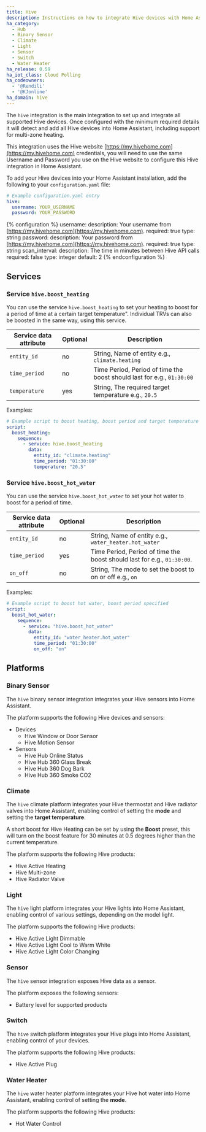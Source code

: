 ```yaml
---
title: Hive
description: Instructions on how to integrate Hive devices with Home Assistant.
ha_category:
  - Hub
  - Binary Sensor
  - Climate
  - Light
  - Sensor
  - Switch
  - Water Heater
ha_release: 0.59
ha_iot_class: Cloud Polling
ha_codeowners:
  - '@Rendili'
  - '@KJonline'
ha_domain: hive
---
```


The `hive` integration is the main integration to set up and integrate all supported Hive devices. Once configured with the minimum required details it will detect and add all Hive devices into Home Assistant, including support for multi-zone heating.

This integration uses the  Hive website [https://my.hivehome.com](https://my.hivehome.com) credentials, you will need to use the same Username and Password you use on the Hive website to configure this Hive integration in Home Assistant.

To add your Hive devices into your Home Assistant installation, add the following to your `configuration.yaml` file:

```yaml
# Example configuration.yaml entry
hive:
  username: YOUR_USERNAME
  password: YOUR_PASSWORD
```

{% configuration %}
username:
  description: Your username from [https://my.hivehome.com](https://my.hivehome.com).
  required: true
  type: string
password:
  description: Your password from [https://my.hivehome.com](https://my.hivehome.com).
  required: true
  type: string
scan_interval:
  description: The time in minutes between Hive API calls
  required: false
  type: integer
  default: 2
{% endconfiguration %}

## Services

### Service `hive.boost_heating`

You can use the service `hive.boost_heating` to set your heating to boost for a period of time at a certain target temperature". Individual TRVs can also be boosted in the same way, using this service.

| Service data attribute | Optional | Description                                                            |
| ---------------------- | -------- | ---------------------------------------------------------------------- |
| `entity_id`            | no       | String, Name of entity e.g., `climate.heating`                         |
| `time_period`          | no       | Time Period, Period of time the boost should last for e.g., `01:30:00` |
| `temperature`          | yes      | String, The required target temperature e.g., `20.5`                   |

Examples:

```yaml
# Example script to boost heating, boost period and target temperature specified.
script:
  boost_heating:
    sequence:
      - service: hive.boost_heating
        data:
          entity_id: "climate.heating"
          time_period: "01:30:00"
          temperature: "20.5"
```

### Service `hive.boost_hot_water`

You can use the service `hive.boost_hot_water` to set your hot water to boost for a period of time.

| Service data attribute | Optional | Description                                                             |
| ---------------------- | -------- | ----------------------------------------------------------------------- |
| `entity_id`            | no       | String, Name of entity e.g., `water_heater.hot_water`                   |
| `time_period`          | yes      | Time Period, Period of time the boost should last for e.g., `01:30:00`. |
| `on_off`               | no       | String, The mode to set the boost to on or off e.g., `on`               |

Examples:

```yaml
# Example script to boost hot water, boost period specified
script:
  boost_hot_water:
    sequence:
      - service: "hive.boost_hot_water"
        data:
          entity_id: "water_heater.hot_water"
          time_period: "01:30:00"
          on_off: "on"
```

## Platforms

### Binary Sensor

The `hive` binary sensor integration integrates your Hive sensors into Home Assistant.

The platform supports the following Hive devices and sensors:

- Devices
  - Hive Window or Door Sensor
  - Hive Motion Sensor
- Sensors
  - Hive Hub Online Status
  - Hive Hub 360 Glass Break
  - Hive Hub 360 Dog Bark
  - Hive Hub 360 Smoke CO2

### Climate

The `hive` climate platform integrates your Hive thermostat and Hive radiator valves into Home Assistant, enabling control of setting the **mode** and setting the **target temperature**.

A short boost for Hive Heating can be set by using the **Boost** preset, this will turn on the boost feature for 30 minutes at 0.5 degrees higher than the current temperature.

The platform supports the following Hive products:

- Hive Active Heating
- Hive Multi-zone
- Hive Radiator Valve

### Light

The `hive` light platform integrates your Hive lights into Home Assistant, enabling control of various settings, depending on the model light.

The platform supports the following Hive products:

- Hive Active Light Dimmable
- Hive Active Light Cool to Warm White
- Hive Active Light Color Changing

### Sensor

The `hive` sensor integration exposes Hive data as a sensor.

The platform exposes the following sensors:

- Battery level for supported products
  
### Switch

The `hive` switch platform integrates your Hive plugs into Home Assistant, enabling control of your devices.

The platform supports the following Hive products:

- Hive Active Plug

### Water Heater

The `hive` water heater platform integrates your Hive hot water into Home Assistant, enabling control of setting the **mode**.

The platform supports the following Hive products:

- Hot Water Control
